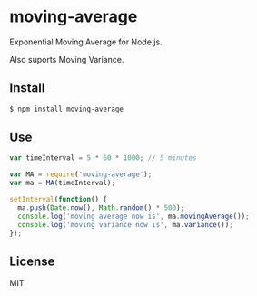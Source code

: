 # moving-average

Exponential Moving Average for Node.js.

Also suports Moving Variance.

## Install

```bash
$ npm install moving-average
```

## Use

```javascript
var timeInterval = 5 * 60 * 1000; // 5 minutes

var MA = require('moving-average');
var ma = MA(timeInterval);

setInterval(function() {
  ma.push(Date.now(), Math.random() * 500);
  console.log('moving average now is', ma.movingAverage());
  console.log('moving variance now is', ma.variance());
});
```

## License

MIT
